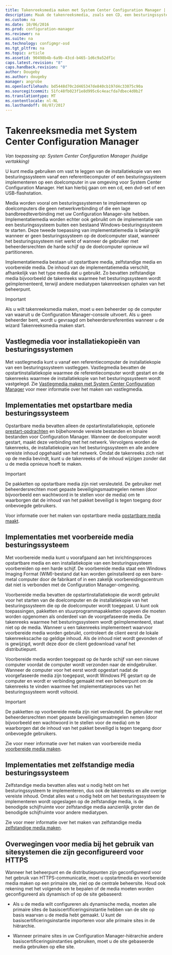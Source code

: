 ```yaml
---
title: Takenreeksmedia maken met System Center Configuration Manager | Microsoft Docs
description: Maak de takenreeksmedia, zoals een CD, een besturingssysteem implementeren op een doelcomputer in uw Configuration Manager-omgeving.
ms.custom: na
ms.date: 10/06/2016
ms.prod: configuration-manager
ms.reviewer: na
ms.suite: na
ms.technology: configmgr-osd
ms.tgt_pltfrm: na
ms.topic: article
ms.assetid: 90498b4b-6a9b-43cd-b465-1d6c9a52df1c
caps.latest.revision: "8"
caps.handback.revision: "0"
author: Dougeby
ms.author: dougeby
manager: angrobe
ms.openlocfilehash: bd5448d70c2d465347de840cb197d4c33075c90a
ms.sourcegitcommit: 51fc48fb023f1e8d995c6c4eacfda7dbec4d0b2f
ms.translationtype: MT
ms.contentlocale: nl-NL
ms.lasthandoff: 08/07/2017
---
```

# <a name="create-task-sequence-media-with-system-center-configuration-manager"></a>Takenreeksmedia met System Center Configuration Manager

*Van toepassing op: System Center Configuration Manager (huidige vertakking)*

U kunt media gebruiken om vast te leggen van de installatiekopie van een besturingssysteem vanaf een referentiecomputer of een besturingssysteem implementeren op een doelcomputer in uw omgeving voor System Center Configuration Manager. Het kan hierbij gaan om een cd, een dvd-set of een USB-flashstation.  

 Media worden vooral om besturingssystemen te implementeren op doelcomputers die geen netwerkverbinding of die een lage bandbreedteverbinding met uw Configuration Manager-site hebben. Implementatiemedia worden echter ook gebruikt om de implementatie van een besturingssysteem buiten een bestaand Windows-besturingssysteem te starten. Deze tweede toepassing van implementatiemedia is belangrijk wanneer er geen besturingssysteem op de doelcomputer staat, wanneer het besturingssysteem niet werkt of wanneer de gebruiker met beheerdersrechten de harde schijf op de doelcomputer opnieuw wil partitioneren.  

 Implementatiemedia bestaan uit opstartbare media, zelfstandige media en voorbereide media. De inhoud van de implementatiemedia verschilt, afhankelijk van het type media dat u gebruikt. Zo bevatten zelfstandige media bijvoorbeeld de takenreeks waarmee het besturingssysteem wordt geïmplementeerd, terwijl andere mediatypen takenreeksen ophalen van het beheerpunt.  

> [!IMPORTANT]  
>  Als u wilt takenreeksmedia maken, moet u een beheerder op de computer van waaruit u de Configuration Manager-console uitvoert. Als u geen beheerder bent, wordt u gevraagd om beheerdersreferenties wanneer u de wizard Takenreeksmedia maken start.  

##  <a name="BKMK_PlanCaptureMedia"></a>Vastlegmedia voor installatiekopieën van besturingssystemen  
 Met vastlegmedia kunt u vanaf een referentiecomputer de installatiekopie van een besturingssysteem vastleggen. Vastlegmedia bevatten de opstartinstallatiekopie waarmee de referentiecomputer wordt gestart en de takenreeks waarmee de installatiekopie van het besturingssysteem wordt vastgelegd. Zie [Vastlegmedia maken met System Center Configuration Manager](create-capture-media.md) voor meer informatie over het maken van vastlegmedia.  

##  <a name="BKMK_PlanBootableMedia"></a>Implementaties met opstartbare media besturingssysteem  
 Opstartbare media bevatten alleen de opstartinstallatiekopie, optionele [prestart-opdrachten](../understand/prestart-commands-for-task-sequence-media.md) en bijbehorende vereiste bestanden en binaire bestanden voor Configuration Manager. Wanneer de doelcomputer wordt gestart, maakt deze verbinding met het netwerk. Vervolgens worden de takenreeks, de installatiekopie van het besturingssysteem en alle andere vereiste inhoud opgehaald van het netwerk. Omdat de takenreeks zich niet op de media bevindt, kunt u de takenreeks of de inhoud wijzigen zonder dat u de media opnieuw hoeft te maken.  

> [!IMPORTANT]  
>  De pakketten op opstartbare media zijn niet versleuteld. De gebruiker met beheerdersrechten moet gepaste beveiligingsmaatregelen nemen (door bijvoorbeeld een wachtwoord in te stellen voor de media) om te waarborgen dat de inhoud van het pakket beveiligd is tegen toegang door onbevoegde gebruikers.  

 Voor informatie over het maken van opstartbare media [opstartbare media maakt](create-bootable-media.md).  

##  <a name="BKMK_PlanPrestagedMedia"></a>Implementaties met voorbereide media besturingssysteem  
 Met voorbereide media kunt u voorafgaand aan het inrichtingsproces opstartbare media en een installatiekopie van een besturingssysteem voorbereiden op een harde schijf. De voorbereide media staat een Windows Imaging Format (WIM)-bestand dat kan worden geïnstalleerd op een bare-metal computer door de fabrikant of in een zakelijk voorbereidingscentrum dat niet is verbonden met de Configuration Manager-omgeving.  

 Voorbereide media bevatten de opstartinstallatiekopie die wordt gebruikt voor het starten van de doelcomputer en de installatiekopie van het besturingssysteem die op de doelcomputer wordt toegepast. U kunt ook toepassingen, pakketten en stuurprogrammapakketten opgeven die moeten worden opgenomen als onderdeel van de voorgefaseerde media. De takenreeks waarmee het besturingssysteem wordt geïmplementeerd, staat niet op de media. Wanneer u een takenreeks implementeert waarvoor voorbereide media worden gebruikt, controleert de client eerst de lokale takenreekscache op geldige inhoud. Als de inhoud niet wordt gevonden of is gewijzigd, wordt deze door de client gedownload vanaf het distributiepunt.  

 Voorbereide media worden toegepast op de harde schijf van een nieuwe computer voordat de computer wordt verzonden naar de eindgebruiker. Wanneer de computer voor het eerst wordt opgestart nadat de voorgefaseerde media zijn toegepast, wordt Windows PE gestart op de computer en wordt er verbinding gemaakt met een beheerpunt om de takenreeks te vinden waarmee het implementatieproces van het besturingssysteem wordt voltooid.  

> [!IMPORTANT]  
>  De pakketten op voorbereide media zijn niet versleuteld. De gebruiker met beheerdersrechten moet gepaste beveiligingsmaatregelen nemen (door bijvoorbeeld een wachtwoord in te stellen voor de media) om te waarborgen dat de inhoud van het pakket beveiligd is tegen toegang door onbevoegde gebruikers.  

 Zie voor meer informatie over het maken van voorbereide media [voorbereide media maken](create-prestaged-media.md).  

##  <a name="BKMK_PlanStandaloneMedia"></a>Implementaties met zelfstandige media besturingssysteem  
 Zelfstandige media bevatten alles wat u nodig hebt om het besturingssysteem te implementeren, dus ook de takenreeks en alle overige vereiste inhoud. Omdat alles wat u nodig hebt om het besturingssysteem te implementeren wordt opgeslagen op de zelfstandige media, is de benodigde schijfruimte voor zelfstandige media aanzienlijk groter dan de benodigde schijfruimte voor andere mediatypen.  

 Zie voor meer informatie over het maken van zelfstandige media [zelfstandige media maken](create-stand-alone-media.md).  

## <a name="media-considerations-when-using-site-systems-configured-for-https"></a>Overwegingen voor media bij het gebruik van sitesystemen die zijn geconfigureerd voor HTTPS  
 Wanneer het beheerpunt en de distributiepunten zijn geconfigureerd voor het gebruik van HTTPS-communicatie, moet u opstartmedia en voorbereide media maken op een primaire site, niet op de centrale beheersite. Houd ook rekening met het volgende om te bepalen of de media moeten worden geconfigureerd als dynamisch of op de site gebaseerd:  

-   Als u de media wilt configureren als dynamische media, moeten alle primaire sites de basiscertificeringsinstantie hebben van de site op basis waarvan u de media hebt gemaakt. U kunt de basiscertificeringsinstantie importeren voor alle primaire sites in de hiërarchie.  

-   Wanneer primaire sites in uw Configuration Manager-hiërarchie andere basiscertificeringsinstanties gebruiken, moet u de site gebaseerde media gebruiken op elke site.  
